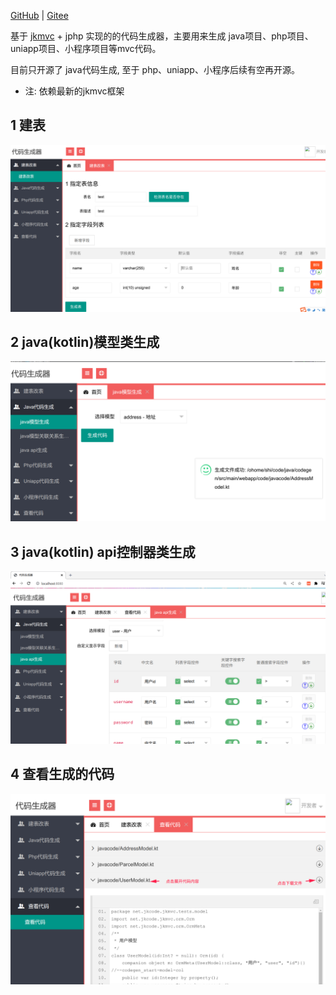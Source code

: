 [GitHub](https://github.com/shigebeyond/codegen) | [Gitee](https://gitee.com/shigebeyond/codegen) 

基于 [jkmvc](https://github.com/shigebeyond/jkmvc) + jphp 实现的的代码生成器，主要用来生成 java项目、php项目、uniapp项目、小程序项目等mvc代码。

目前只开源了 java代码生成, 至于 php、uniapp、小程序后续有空再开源。

- 注: 依赖最新的jkmvc框架

## 1 建表
![](img/gen-table.png)

## 2 java(kotlin)模型类生成
![](img/gen-java-model.png)

## 3 java(kotlin) api控制器类生成
![](img/gen-java-api.png)

## 4 查看生成的代码
![](img/viewcode.png)